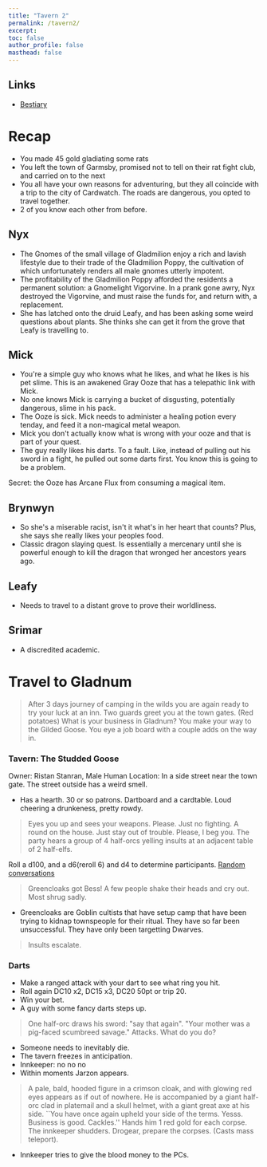 ```yaml
---
title: "Tavern 2"
permalink: /tavern2/
excerpt: 
toc: false
author_profile: false
masthead: false
---
```

## Links
- [Bestiary](https://dr-eigenvalue.github.io/bestiary/)

# Recap

- You made 45 gold gladiating some rats
- You left the town of Garmsby, promised not to tell on their rat fight club, and carried on to the next
- You all have your own reasons for adventuring, but they all coincide with a trip to the city of Cardwatch. The roads are dangerous, you opted to travel together.
- 2 of you know each other from before.

## Nyx

- The Gnomes of the small village of Gladmilion enjoy a rich and lavish lifestyle due to their trade of the Gladmilion Poppy, the cultivation of which unfortunately renders all male gnomes utterly impotent.
- The profitability of the Gladmilion Poppy afforded the residents a permanent solution: a Gnomelight Vigorvine. In a prank gone awry, Nyx destroyed the Vigorvine, and must raise the funds for, and return with, a replacement.
- She has latched onto the druid Leafy, and has been asking some weird questions about plants. She thinks she can get it from the grove that Leafy is travelling to.

## Mick

- You're a simple guy who knows what he likes, and what he likes is his pet slime. This is an awakened Gray Ooze that has a telepathic link with Mick.
- No one knows Mick is carrying a bucket of disgusting, potentially dangerous, slime in his pack.
- The Ooze is sick. Mick needs to administer a healing potion every tenday, and feed it a non-magical metal weapon.
- Mick you don't actually know what is wrong with your ooze and that is part of your quest.
- The guy really likes his darts. To a fault. Like, instead of pulling out his sword in a fight, he pulled out some darts first. You know this is going to be a problem.

Secret: the Ooze has Arcane Flux from consuming a magical item.

##  Brynwyn

- So she's a miserable racist, isn't it what's in her heart that counts? Plus, she says she really likes your peoples food.
- Classic dragon slaying quest. Is essentially a mercenary until she is powerful enough to kill the dragon that wronged her ancestors years ago.

## Leafy

- Needs to travel to a distant grove to prove their worldliness.

## Srimar

- A discredited academic.

# Travel to Gladnum

> After 3 days journey of camping in the wilds you are again ready to try your luck at an inn.
> Two guards greet you at the town gates. (Red potatoes) What is your business in Gladnum?
> You make your way to the Gilded Goose. You eye a job board with a couple adds on the way in.

### Tavern: The Studded Goose
Owner: Ristan Stanran, Male Human
Location: In a side street near the town gate. The street outside has a weird smell.

- Has a hearth. 30 or so patrons. Dartboard and a cardtable. Loud cheering a drunkeness, pretty rowdy. 
> Eyes you up and sees your weapons. Please. Just no fighting. A round on the house. Just stay out of trouble. Please, I beg you.
> The party hears a group of 4 half-orcs yelling insults at an adjacent table of 2 half-elfs.

Roll a d100, and a d6(reroll 6) and d4 to determine participants.
[Random conversations](https://www.dndspeak.com/2021/05/13/100-prompts-for-idle-chit-chat-between-characters/)

> Greencloaks got Bess! A few people shake their heads and cry out. Most shrug sadly.

- Greencloaks are Goblin cultists that have setup camp that have been trying to kidnap townspeople for their ritual. They have so far been unsuccessful. They have only been targetting Dwarves.

> Insults escalate.

### Darts
- Make a ranged attack with your dart to see what ring you hit.
- Roll again DC10 x2, DC15 x3, DC20 50pt or trip 20.
- Win your bet.
- A guy with some fancy darts steps up.

> One half-orc draws his sword: "say that again". "Your mother was a pig-faced scumbreed savage." Attacks. What do you do?

- Someone needs to inevitably die.
- The tavern freezes in anticipation.
- Innkeeper: no no no
- Within moments Jarzon appears.
 
> A pale, bald, hooded figure in a crimson cloak, and with glowing red eyes appears as if out of nowhere. He is accompanied by a giant half-orc clad in platemail and a skull helmet, with a giant great axe at his side. ``You have once again upheld your side of the terms. Yesss. Business is good. Cackles.'' Hands him 1 red gold for each corpse. The innkeeper shudders. Drogear, prepare the corpses. (Casts mass teleport).

- Innkeeper tries to give the blood money to the PCs.



